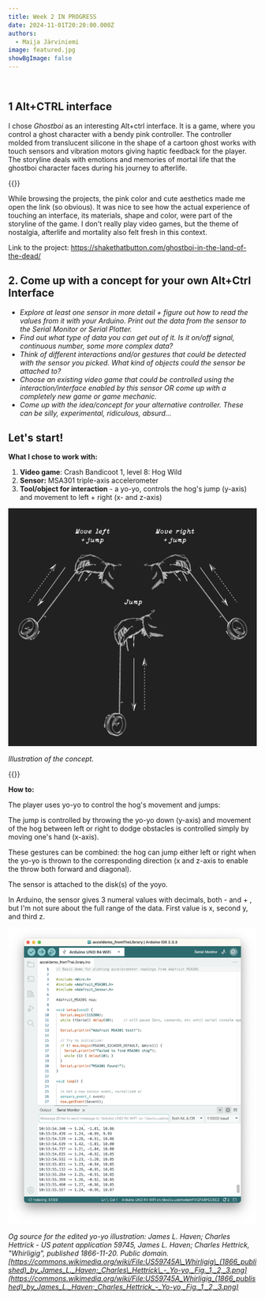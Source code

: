 ```yaml
---
title: Week 2 IN PROGRESS
date: 2024-11-01T20:20:00.000Z
authors:
  - Maija Järviniemi
image: featured.jpg
showBgImage: false
---
```

![]()

## 1 Alt+CTRL interface

I chose *Ghostboi* as an interesting Alt+ctrl interface. It is a game, where you control a ghost character with a bendy pink controller. The controller molded from translucent silicone in the shape of a cartoon ghost works with touch sensors and vibration motors giving haptic feedback for the player. The storyline deals with emotions and memories of mortal life that the ghostboi character faces during his journey to afterlife.

{{<youtube kD_QNWwgXTA>}}

While browsing the projects, the pink color and cute aesthetics made me open the link (so obvious). It was nice to see how the actual experience of touching an interface, its materials, shape and color, were part of the storyline of the game. I don't really play video games, but the theme of nostalgia, afterlife and mortality also felt fresh in this context. 

Link to the project: <https://shakethatbutton.com/ghostboi-in-the-land-of-the-dead/>

## 2. Come up with a concept for your own Alt+Ctrl Interface

* *Explore at least one sensor in more detail + figure out how to read the values from it with your Arduino. Print out the data from the sensor to the Serial Monitor or Serial Plotter.*
* *Find out what type of data you can get out of it. Is it on/off signal, continuous number, some more complex data?*
* *Think of different interactions and/or gestures that could be detected with the sensor you picked. What kind of objects could the sensor be attached to?*
* *Choose an existing video game that could be controlled using the interaction/interface enabled by this sensor OR come up with a completely new game or game mechanic.*
* *Come up with the idea/concept for your alternative controller. These can be silly, experimental, ridiculous, absurd…*

## Let's start!

**What I chose to work with:**

1. **Video game**: Crash Bandicoot 1, level 8: Hog Wild
2. **Sensor:** MSA301 triple-axis accelerometer
3. **Tool/object for interaction** - a yo-yo, controls the hog's jump (y-axis) and movement to left + right (x- and z-axis)

![](yoyo-interaction.jpg)

*Illustration of the concept.*

{{<youtube X2yDxSFadHM>}}

**How to:**

The player uses yo-yo to control the hog's movement and jumps:

The jump is controlled by throwing the yo-yo down (y-axis) and movement of the hog between left or right to dodge obstacles is controlled simply by moving one's hand (x-axis).

These gestures can be combined: the hog can jump either left or right when the yo-yo is thrown to the corresponding direction (x and z-axis to enable the throw both forward and diagonal).

The sensor is attached to the disk(s) of the yoyo.

In Arduino, the sensor gives 3 numeral values with decimals, both - and + , but I'm not sure about the full range of the data. First value is x, second y, and third z.

![](accelerometer_monitor.png)

*Og source for the edited yo-yo illustration: James L. Haven; Charles Hettrick - US patent application 59745, James L. Haven; Charles Hettrick, "Whirligig", published 1866-11-20. Public domain. [https://commons.wikimedia.org/wiki/File:US59745A\_Whirligig\_(1866_published)_by_James_L._Haven;_Charles\_Hettrick\_-_Yo-yo,_Fig._1,_2,_3.png](https://commons.wikimedia.org/wiki/File:US59745A_Whirligig_(1866_published)_by_James_L._Haven;_Charles_Hettrick_-_Yo-yo,_Fig._1,_2,_3.png)*
